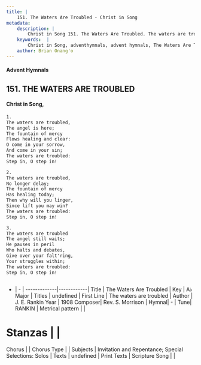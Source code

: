 ```yaml
---
title: |
    151. The Waters Are Troubled - Christ in Song
metadata:
    description: |
        Christ in Song 151. The Waters Are Troubled. The waters are troubled, The angel is here; The fountain of mercy Flows healing and clear: O come in your sorrow, And come in your sin; The waters are troubled: Step in, O step in!
    keywords:  |
        Christ in Song, adventhymnals, advent hymnals, The Waters Are Troubled, The waters are troubled . 
    author: Brian Onang'o
---
```


#### Advent Hymnals
## 151. THE WATERS ARE TROUBLED
####  Christ in Song,

```txt
1.
The waters are troubled,
The angel is here;
The fountain of mercy
Flows healing and clear:
O come in your sorrow,
And come in your sin;
The waters are troubled:
Step in, O step in!

2.
The waters are troubled,
No longer delay;
The fountain of mercy
Has healing today;
Then why will you linger,
Since lift you may win?
The waters are troubled:
Step in, O step in!

3.
The waters are troubled
The angel still waits;
He pauses in peril
Who halts and debates,
Give over your falt'ring,
Your struggles within;
The waters are troubled:
Step in, O step in!



```

- |   -  |
-------------|------------|
Title | The Waters Are Troubled |
Key | A♭ Major |
Titles | undefined |
First Line | The waters are troubled  |
Author | J. E. Rankin
Year | 1908
Composer| Rev. S. Morrison |
Hymnal|  - |
Tune| RANKIN |
Metrical pattern | |
# Stanzas |  |
Chorus |  |
Chorus Type |  |
Subjects | Invitation and Repentance; Special Selections: Solos |
Texts | undefined |
Print Texts | 
Scripture Song |  |
    
